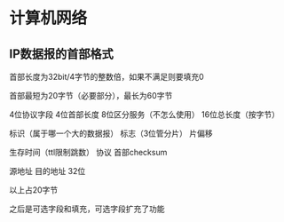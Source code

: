 # 计算机网络

## IP数据报的首部格式

首部长度为32bit/4字节的整数倍，如果不满足则要填充0

首部最短为20字节（必要部分），最长为60字节

4位协议字段 4位首部长度 8位区分服务（不怎么使用） 16位总长度（按字节）

标识（属于哪一个大的数据报） 标志（3位管分片） 片偏移

生存时间（ttl限制跳数） 协议 首部checksum

源地址
目的地址 32位

以上占20字节

之后是可选字段和填充，可选字段扩充了功能

